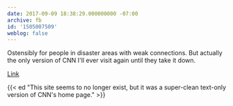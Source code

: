 ```yaml
---
date: 2017-09-09 18:38:29.000000000 -07:00
archive: fb
id: '1505007509'
weblog: false
---
```


Ostensibly for people in disaster areas with weak connections. But actually the only version of CNN I'll ever visit again until they take it down.

[Link](http://lite.cnn.io)

{{< ed "This site seems to no longer exist, but it was a super-clean text-only version of CNN's home page." >}}